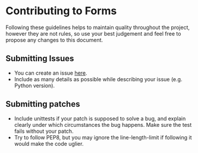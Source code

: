 # Contributing to Forms

Following these guidelines helps to maintain quality throughout the project, however
they are not rules, so use your best judgement and feel free to propose any changes to this document.

## Submitting Issues

* You can create an issue [here](https://github.com/eredi93/jom/issues/new).
* Include as many details as possible while describing your issue (e.g. Python version).

## Submitting patches

* Include unittests if your patch is supposed to solve a bug, and explain clearly under which circumstances the bug happens. Make sure the test fails without your patch.
* Try to follow PEP8, but you may ignore the line-length-limit if following it would make the code uglier.
